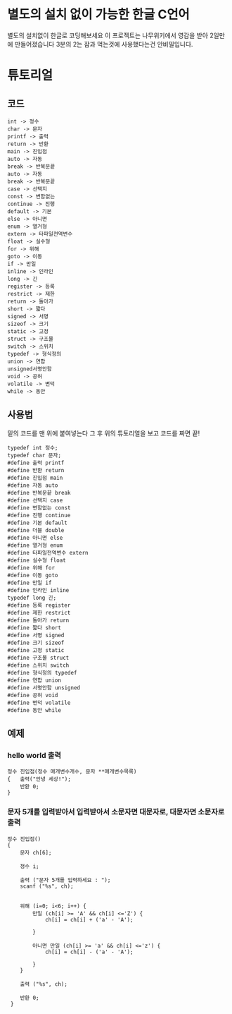 # 별도의 설치 없이 가능한 한글 C언어
별도의 설치없이 한글로 코딩해보세요
이 프로젝트는 나무위키에서 영감을 받아 2일만에 만들어졌습니다
3분의 2는 잠과 먹는것에 사용했다는건 안비밀입니다.

# 튜토리얼
## 코드
```
int -> 정수
char -> 문자
printf -> 출력
return -> 반환
main -> 진입점
auto -> 자동
break -> 반복문끝
auto -> 자동
break -> 반복문끝
case -> 선택지
const -> 변함없는
continue -> 진행
default -> 기본
else -> 아니면
enum -> 열거형
extern -> 타파일전역변수
float -> 실수형
for -> 위해
goto -> 이동
if -> 만일
inline -> 인라인
long -> 긴
register -> 등록
restrict -> 제한
return -> 돌아가
short -> 짧다
signed -> 서명
sizeof -> 크기
static -> 고정
struct -> 구조물
switch -> 스위치
typedef -> 형식정의
union -> 연합
unsigned서명안함
void -> 공허
volatile -> 변덕
while -> 동안
```

## 사용법
밑의 코드를 맨 위에 붙여넣는다 그 후 위의 튜토리얼을 보고 코드를 짜면 끝!

```
typedef int 정수;
typedef char 문자;
#define 출력 printf
#define 반환 return
#define 진입점 main
#define 자동 auto
#define 반복문끝 break
#define 선택지 case
#define 변함없는 const
#define 진행 continue
#define 기본 default
#define 더블 double
#define 아니면 else
#define 열거형 enum
#define 타파일전역변수 extern
#define 실수형 float
#define 위해 for
#define 이동 goto
#define 만일 if
#define 인라인 inline
typedef long 긴;
#define 등록 register
#define 제한 restrict
#define 돌아가 return
#define 짧다 short
#define 서명 signed
#define 크기 sizeof
#define 고정 static
#define 구조물 struct
#define 스위치 switch
#define 형식정의 typedef
#define 연합 union
#define 서명안함 unsigned
#define 공허 void
#define 변덕 volatile
#define 동안 while
```

## 예제
### hello world 출력
```
정수 진입점(정수 매개변수개수, 문자 **매개변수목록)
{	출력("안녕 세상!");
	반환 0;
}
```

### 문자 5개를 입력받아서 입력받아서 소문자면 대문자로, 대문자면 소문자로 출력
```
정수 진입점()
{
    문자 ch[6];
 
    정수 i;
 
    출력 ("문자 5개를 입력하세요 : ");
    scanf ("%s", ch);


    위해 (i=0; i<6; i++) {
        만일 (ch[i] >= 'A' && ch[i] <='Z') {
            ch[i] = ch[i] + ('a' - 'A');

        }

        아니면 만일 (ch[i] >= 'a' && ch[i] <='z') {
            ch[i] = ch[i] - ('a' - 'A');

        }
    }

    출력 ("%s", ch);

    반환 0;
 }
 ```
